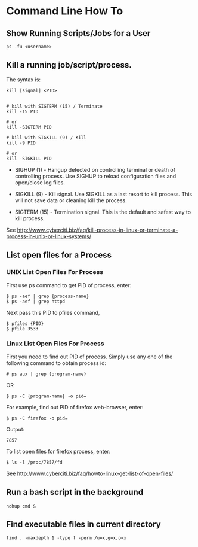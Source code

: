 # Command Line How To

## Show Running Scripts/Jobs for a User

    ps -fu <username>

## Kill a running job/script/process.

The syntax is:

    kill [signal] <PID>


    # kill with SIGTERM (15) / Terminate
    kill -15 PID

    # or 
    kill -SIGTERM PID

    # kill with SIGKILL (9) / Kill
    kill -9 PID

    # or 
    kill -SIGKILL PID


- SIGHUP (1) - Hangup detected on controlling terminal or death of controlling
process. Use SIGHUP to reload configuration files and open/close log files.

- SIGKILL (9) - Kill signal. Use SIGKILL as a last resort to kill process. This
will not save data or cleaning kill the process.

- SIGTERM (15) - Termination signal. This is the default and safest way to kill
process.

See <http://www.cyberciti.biz/faq/kill-process-in-linux-or-terminate-a-process-in-unix-or-linux-systems/>


## List open files for a Process

### UNIX List Open Files For Process

First use ps command to get PID of process, enter:

    $ ps -aef | grep {process-name}
    $ ps -aef | grep httpd

Next pass this PID to pfiles command,

    $ pfiles {PID}
    $ pfile 3533

### Linux List Open Files For Process

First you need to find out PID of process. Simply use any one of the following
command to obtain process id:

    # ps aux | grep {program-name}

OR

    $ ps -C {program-name} -o pid=

For example, find out PID of firefox web-browser, enter:

    $ ps -C firefox -o pid=

Output:

    7857

To list open files for firefox process, enter:

    $ ls -l /proc/7857/fd

See <http://www.cyberciti.biz/faq/howto-linux-get-list-of-open-files/>


## Run a bash script in the background

    nohup cmd &
    
## Find executable files in current directory

    find . -maxdepth 1 -type f -perm /u=x,g=x,o=x

